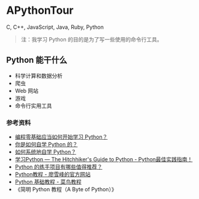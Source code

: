 # APythonTour
C, C++, JavaScript, Java, Ruby, Python

> 注：我学习 Python 的目的是为了写一些使用的命令行工具。

## Python 能干什么

- 科学计算和数据分析
- 爬虫
- Web 网站
- 游戏
- 命令行实用工具


### 参考资料
- [编程零基础应当如何开始学习 Python？](https://www.zhihu.com/question/20039623)
- [你是如何自学 Python 的？](https://www.zhihu.com/question/20702054)
- [如何系统地自学 Python？](https://www.zhihu.com/question/29138020)
- [学习Python — The Hitchhiker's Guide to Python - Python最佳实践指南！](http://pythonguidecn.readthedocs.io/zh/latest/intro/learning.html)
- [Python 的练手项目有哪些值得推荐？](https://www.zhihu.com/question/29372574)
- [Python教程 - 廖雪峰的官方网站](https://www.liaoxuefeng.com/wiki/0014316089557264a6b348958f449949df42a6d3a2e542c000)
- [Python 基础教程 - 菜鸟教程](http://www.runoob.com/python/python-tutorial.html)
- 《简明 Python 教程（A Byte of Python）》
